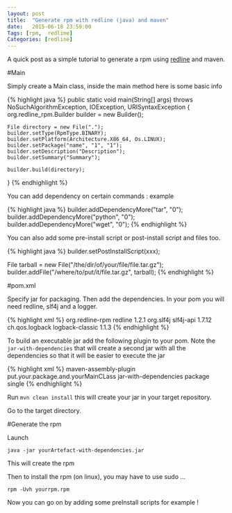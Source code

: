 ```yaml
---
layout: post
title:  "Generate rpm with redline (java) and maven" 
date:   2015-06-18 23:59:00
Tags: [rpm,  redline]
Categories: [redline]
---
```


A quick post as a simple tutorial to generate a rpm using [redline](http://redline-rpm.org/) and maven.


#Main

Simply create a Main class, inside the main method here is some basic info

{% highlight java %}
public static void main(String[] args) throws NoSuchAlgorithmException, IOException, URISyntaxException
{
	org.redline_rpm.Builder builder = new Builder();

	File directory = new File(".");
	builder.setType(RpmType.BINARY);
	builder.setPlatform(Architecture.X86_64, Os.LINUX);
	builder.setPackage("name", "1", "1");
	builder.setDescription("Description");
	builder.setSummary("Summary");

	builder.build(directory);
}
{% endhighlight %}

You can add dependency on certain commands : example

{% highlight java %}
builder.addDependencyMore("tar", "0");
builder.addDependencyMore("python", "0");
builder.addDependencyMore("wget", "0");
{% endhighlight %}

You can also add some pre-install script or post-install script and files too.

{% highlight java %}
builder.setPostInstallScript(xxx);

File tarball = new File("/the/dir/of/your/file/file.tar.gz");
builder.addFile("/where/to/put/it/file.tar.gz", tarball);
{% endhighlight %}

#pom.xml

Specify jar for packaging. Then add the dependencies. In your pom you will need redline, slf4j and a logger.

{% highlight xml %}
<dependency>
	<groupId>org.redline-rpm</groupId>
	<artifactId>redline</artifactId>
	<version>1.2.1</version>
</dependency>
<dependency>
	<groupId>org.slf4j</groupId>
	<artifactId>slf4j-api</artifactId>
	<version>1.7.12</version>
</dependency>
<dependency>
	<groupId>ch.qos.logback</groupId>
	<artifactId>logback-classic</artifactId>
	<version>1.1.3</version>
</dependency>
{% endhighlight %}

To build an executable jar add the following plugin to your pom. Note the `jar-with-dependencies` that will create a second jar with all the dependencies so that it will be easier to execute the jar

{% highlight xml %}
<plugin>
	<artifactId>maven-assembly-plugin</artifactId>
	<configuration>
		<archive>
			<manifest>
				<mainClass>put.your.package.and.yourMainCLass</mainClass>
			</manifest>
		</archive>
		<descriptorRefs>
			<descriptorRef>jar-with-dependencies</descriptorRef>
		</descriptorRefs>
	</configuration>
	<executions>
		<execution>
			<phase>package</phase>
			<goals>
				<goal>single</goal>
			</goals>
		</execution>
	</executions>
</plugin>
{% endhighlight %}

Run `mvn clean install` this will create your jar in your target repository.

Go to the target directory.

#Generate the rpm

Launch

`java -jar yourArtefact-with-dependencies.jar`

This will create the rpm

Then to install the rpm (on linux), you may have to use sudo ...

`rpm -Uvh yourrpm.rpm`

Now you can go on by adding some preInstall scripts for example !

